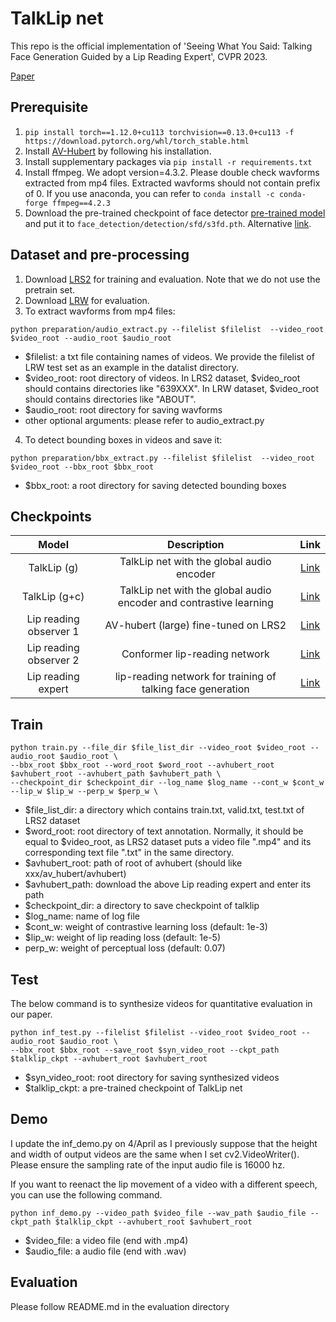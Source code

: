 # TalkLip net

This repo is the official implementation of 'Seeing What You Said: Talking Face Generation Guided by a Lip Reading Expert', CVPR 2023.

[Paper](http://arxiv.org/abs/2303.17480)

## Prerequisite 

1. `pip install torch==1.12.0+cu113 torchvision==0.13.0+cu113 -f https://download.pytorch.org/whl/torch_stable.html`
2. Install [AV-Hubert](https://github.com/facebookresearch/av_hubert) by following his installation.
3. Install supplementary packages via `pip install -r requirements.txt`
5. Install ffmpeg. We adopt version=4.3.2. Please double check wavforms extracted from mp4 files. Extracted wavforms should not contain prefix of 0. If you use anaconda, you can refer to `conda install -c conda-forge ffmpeg==4.2.3`
6. Download the pre-trained checkpoint of face detector [pre-trained model](https://www.adrianbulat.com/downloads/python-fan/s3fd-619a316812.pth) and put it to `face_detection/detection/sfd/s3fd.pth`. Alternative [link](https://iiitaphyd-my.sharepoint.com/:u:/g/personal/prajwal_k_research_iiit_ac_in/EZsy6qWuivtDnANIG73iHjIBjMSoojcIV0NULXV-yiuiIg?e=qTasa8).


## Dataset and pre-processing

1. Download [LRS2](https://www.robots.ox.ac.uk/~vgg/data/lip_reading/lrs2.html) for training and evaluation. Note that we do not use the pretrain set.
2. Download [LRW](https://www.robots.ox.ac.uk/~vgg/data/lip_reading/lrw1.html) for evaluation.
3. To extract wavforms from mp4 files:
```
python preparation/audio_extract.py --filelist $filelist  --video_root $video_root --audio_root $audio_root
```
- $filelist: a txt file containing names of videos. We provide the filelist of LRW test set as an example in the datalist directory.  
- $video_root: root directory of videos. In LRS2 dataset, $video_root should contains directories like "639XXX". In LRW dataset, $video_root should contains directories like "ABOUT". 
- $audio_root: root directory for saving wavforms
- other optional arguments: please refer to audio_extract.py  

4. To detect bounding boxes in videos and save it:
```
python preparation/bbx_extract.py --filelist $filelist  --video_root $video_root --bbx_root $bbx_root
```
- $bbx_root: a root directory for saving detected bounding boxes


Checkpoints
----------
| Model  | Description |  Link  | 
| :-------------: | :---------------: | :---------------: |
| TalkLip (g)  | TalkLip net with the global audio encoder | [Link](https://drive.google.com/file/d/1iBXJmkS8rjzTBE6XOC3-XiXufEK2f1dj/view?usp=share_link)  |
| TalkLip (g+c)  | TalkLip net with the global audio encoder and contrastive learning | [Link](https://drive.google.com/file/d/1nfPHicsHr2bOzvkdyoMk_GCYzJ3fqvI-/view?usp=share_link) |
| Lip reading observer 1 | AV-hubert (large) fine-tuned on LRS2 | [Link](https://drive.google.com/file/d/1wOsiXKLOeScrU6XuzebYA6Y-9ncd8-le/view?usp=share_link) |
| Lip reading observer 2 | Conformer lip-reading network | [Link](https://drive.google.com/file/d/16tpyaXLLTYUnIBT_YEWQ5ui6xUkBGcpM/view?usp=share_link) |
| Lip reading expert | lip-reading network for training of talking face generation | [Link](https://drive.google.com/file/d/1XAVhWXjd77UHsfna9O8cASHr3iGiQBQU/view?usp=share_link) |


## Train 
```
python train.py --file_dir $file_list_dir --video_root $video_root --audio_root $audio_root \
--bbx_root $bbx_root --word_root $word_root --avhubert_root $avhubert_root --avhubert_path $avhubert_path \
--checkpoint_dir $checkpoint_dir --log_name $log_name --cont_w $cont_w --lip_w $lip_w --perp_w $perp_w \
```
- $file_list_dir: a directory which contains train.txt, valid.txt, test.txt of LRS2 dataset
- $word_root: root directory of text annotation. Normally, it should be equal to $video_root, as LRS2 dataset puts a video file ".mp4" and its corresponding text file ".txt" in the same directory.
- $avhubert_root: path of root of avhubert (should like xxx/av_hubert/avhubert)
- $avhubert_path: download the above Lip reading expert and enter its path
- $checkpoint_dir: a directory to save checkpoint of talklip
- $log_name: name of log file
- $cont_w: weight of contrastive learning loss (default: 1e-3)
- $lip_w: weight of lip reading loss (default: 1e-5)
- perp_w: weight of perceptual loss (default: 0.07)


## Test 
The below command is to synthesize videos for quantitative evaluation in our paper.
```
python inf_test.py --filelist $filelist --video_root $video_root --audio_root $audio_root \
--bbx_root $bbx_root --save_root $syn_video_root --ckpt_path $talklip_ckpt --avhubert_root $avhubert_root
```
- $syn_video_root: root directory for saving synthesized videos
- $talklip_ckpt: a pre-trained checkpoint of TalkLip net


## Demo
I update the inf_demo.py on 4/April as I previously suppose that the height and width of output videos are the same when I set cv2.VideoWriter().
Please ensure the sampling rate of the input audio file is 16000 hz.

If you want to reenact the lip movement of a video with a different speech, you can use the following command. 
```
python inf_demo.py --video_path $video_file --wav_path $audio_file --ckpt_path $talklip_ckpt --avhubert_root $avhubert_root
```
- $video_file: a video file (end with .mp4)
- $audio_file: a audio file (end with .wav)

## Evaluation

Please follow README.md in the evaluation directory


